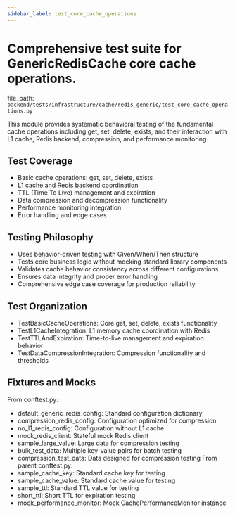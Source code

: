 ```yaml
---
sidebar_label: test_core_cache_operations
---
```


# Comprehensive test suite for GenericRedisCache core cache operations.

  file_path: `backend/tests/infrastructure/cache/redis_generic/test_core_cache_operations.py`

This module provides systematic behavioral testing of the fundamental cache
operations including get, set, delete, exists, and their interaction with
L1 cache, Redis backend, compression, and performance monitoring.

## Test Coverage

- Basic cache operations: get, set, delete, exists
- L1 cache and Redis backend coordination
- TTL (Time To Live) management and expiration
- Data compression and decompression functionality
- Performance monitoring integration
- Error handling and edge cases

## Testing Philosophy

- Uses behavior-driven testing with Given/When/Then structure
- Tests core business logic without mocking standard library components
- Validates cache behavior consistency across different configurations
- Ensures data integrity and proper error handling
- Comprehensive edge case coverage for production reliability

## Test Organization

- TestBasicCacheOperations: Core get, set, delete, exists functionality
- TestL1CacheIntegration: L1 memory cache coordination with Redis
- TestTTLAndExpiration: Time-to-live management and expiration behavior
- TestDataCompressionIntegration: Compression functionality and thresholds

## Fixtures and Mocks

From conftest.py:
- default_generic_redis_config: Standard configuration dictionary
- compression_redis_config: Configuration optimized for compression
- no_l1_redis_config: Configuration without L1 cache
- mock_redis_client: Stateful mock Redis client
- sample_large_value: Large data for compression testing
- bulk_test_data: Multiple key-value pairs for batch testing
- compression_test_data: Data designed for compression testing
From parent conftest.py:
- sample_cache_key: Standard cache key for testing
- sample_cache_value: Standard cache value for testing
- sample_ttl: Standard TTL value for testing
- short_ttl: Short TTL for expiration testing
- mock_performance_monitor: Mock CachePerformanceMonitor instance
